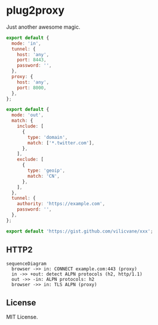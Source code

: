 # plug2proxy

Just another awesome magic.

```js
export default {
  mode: 'in',
  tunnel: {
    host: 'any',
    port: 8443,
    password: '',
  },
  proxy: {
    host: 'any',
    port: 8000,
  },
};
```

```js
export default {
  mode: 'out',
  match: {
    include: [
      {
        type: 'domain',
        match: ['*.twitter.com'],
      },
    ],
    exclude: [
      {
        type: 'geoip',
        match: 'CN',
      },
    ],
  },
  tunnel: {
    authority: 'https://example.com',
    password: '',
  },
};
```

```js
export default 'https://gist.github.com/vilicvane/xxx';
```

## HTTP2

```mermaid
sequenceDiagram
  browser ->> in: CONNECT example.com:443 (proxy)
  in ->> +out: detect ALPN protocols (h2, http/1.1)
  out ->> -in: ALPN protocols: h2
  browser ->> in: TLS ALPN (proxy)

```

## License

MIT License.
